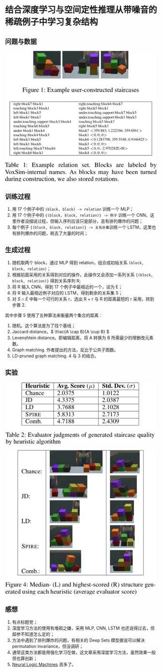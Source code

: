 # 结合深度学习与空间定性推理从带噪音的稀疏例子中学习复杂结构



## 问题与数据

![用户构造的 17 个例子，每个例子中提取出约 20 组关系](user-constructed-example-staircases.png)



## 训练过程

1. 用 17 个例子中的 `(block, block) -> relation` 训练一个 MLP；
2. 用 17 个例子中的 `{(block, block, relation)} -> 例子` 训练一个 CNN，这里作者没细说过程，但输入序列应该只是部分，且有排列爆炸的问题；
3. 每个例子 `{(block, block, relation)} -> 关系补集`训练一个 LSTM，这里也有排列爆炸的问题，耗去了大量的时间；



## 生成过程

1. 随机取两个 block，通过 MLP 得到 relation，组合成初始关系 `(block, block, relation)`；
2. 根据前面采用的关系得到对应的操作，此操作又会添加一系列关系 `{(block, block, relation)}` 得到关系序列 R;
3. 将 R 输入 CNN，得到 17 个例子中最相近的一个，设为 E；
4. 将 R 输入最相近例子对应的 LSTM，得到剩余的关系集 S；
5. 对 $S \cap E$ 中每一个可行的关系 r，选出 R + r 与 R 的距离最短的 r 采用，转到步骤 2.


其中步骤 5 使用了五种算法来衡量两个集合的距离：

1. 随机。这个算法是为了找个基线；
2. Jaccard distance。$ \frac{A \cap B}{A \cup B} $
3. Levenshtein distance。即编辑距离，将 A 转换为 B 所需最少的增删改元素数。
4. Graph matching. 作者提出的方法，反比于公共子图数。
5. LD-pruned graph matching. 4 与 3 的结合。



## 实验

![五种算法的效果（10分制）](staircase-scores.png)


![五种算法的结果](staircase-gens.png)


## 感想

1. 有点标题党；
2. 深度学习方法的使用有堆砌之嫌，采用 MLP, CNN, LSTM 也还说得过去，但超参不知道怎么定的；
3. 方法中遇到了排列爆炸的问题，有相关的 Deep Sets 模型据说可以解决 permutation invariance，但没调研；
4. 通常这类方法都是用强化学习在做，这文章采用深度学习方法，虽然效果一般但也算创新；
5. [Neural Logic Machines](/ppt/?/papers/ai/2019-neural-logic-machines/readme.md) 高多了。
